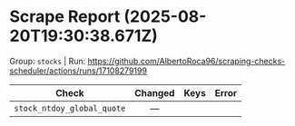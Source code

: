 # Scrape Report (2025-08-20T19:30:38.671Z)

Group: `stocks`  |  Run: https://github.com/AlbertoRoca96/scraping-checks-scheduler/actions/runs/17108279199

| Check | Changed | Keys | Error |
|---|:---:|:--|:--|
| `stock_ntdoy_global_quote` | — |  |  |
